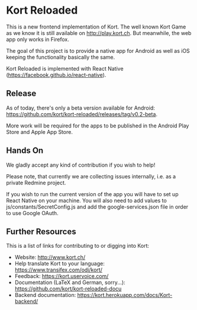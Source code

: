 
# Kort Reloaded
This is a new frontend implementation of Kort. The well known Kort Game as we know it is still available on http://play.kort.ch. But meanwhile, the web app only works in Firefox.

The goal of this project is to provide a native app for Android as well as iOS keeping the functionality basically the same.

Kort Reloaded is implemented with React Native (https://facebook.github.io/react-native).

## Release
As of today, there's only a beta version available for Android: https://github.com/kort/kort-reloaded/releases/tag/v0.2-beta.

More work will be required for the apps to be published in the Android Play Store and Apple App Store.

## Hands On
We gladly accept any kind of contribution if you wish to help!

Please note, that currently we are collecting issues internally, i.e. as a private Redmine project.

If you wish to run the current version of the app you will have to set up React Native on your machine. You will also need to add values to js/constants/SecretConfig.js and add the google-services.json file in order to use Google OAuth.

## Further Resources
This is a list of links for contributing to or digging into Kort:

* Website: http://www.kort.ch/
* Help translate Kort to your language: https://www.transifex.com/odi/kort/
* Feedback: https://kort.uservoice.com/
* Documentation (LaTeX and German, sorry...): https://github.com/kort/kort-reloaded-docu
* Backend documentation: https://kort.herokuapp.com/docs/Kort-backend/
